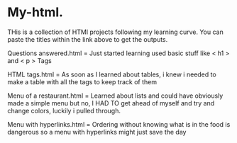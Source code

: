 # My-html.
THis is a collection of HTMl projects following my learning curve. You can paste the titles within the link above to get the outputs.

Questions answered.html          = Just started learning used basic stuff like < h1 > and < p > Tags

HTML tags.html                   = As soon as I learned about tables, i knew i needed to make a table with all the tags to keep track of them 

Menu of a restaurant.html        = Learned about lists and could have obviously made a simple menu but no, I HAD TO get ahead of myself and try and change 
                                   colors, luckily i pulled through.

Menu with hyperlinks.html        = Ordering without knowing what is in the food is dangerous so a menu with hyperlinks might just save the day
